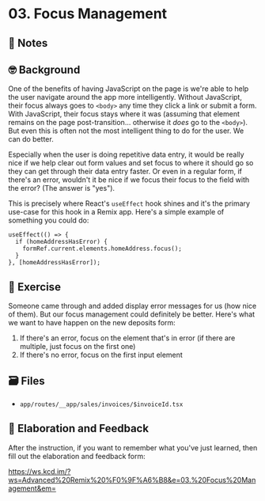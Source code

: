 # 03. Focus Management

## 📝 Notes

## 🤓 Background

One of the benefits of having JavaScript on the page is we're able to help the
user navigate around the app more intelligently. Without JavaScript, their focus
always goes to `<body>` any time they click a link or submit a form. With
JavaScript, their focus stays where it was (assuming that element remains on the
page post-transition... otherwise it _does_ go to the `<body>`). But even this
is often not the most intelligent thing to do for the user. We can do better.

Especially when the user is doing repetitive data entry, it would be really nice
if we help clear out form values and set focus to where it should go so they can
get through their data entry faster. Or even in a regular form, if there's an
error, wouldn't it be nice if we focus their focus to the field with the error?
(The answer is "yes").

This is precisely where React's `useEffect` hook shines and it's the primary
use-case for this hook in a Remix app. Here's a simple example of something you
could do:

```tsx
useEffect(() => {
  if (homeAddressHasError) {
    formRef.current.elements.homeAddress.focus();
  }
}, [homeAddressHasError]);
```

## 💪 Exercise

Someone came through and added display error messages for us (how nice of them).
But our focus management could definitely be better. Here's what we want to have
happen on the new deposits form:

1. If there's an error, focus on the element that's in error (if there are
   multiple, just focus on the first one)
2. If there's no error, focus on the first input element

## 🗃 Files

- `app/routes/__app/sales/invoices/$invoiceId.tsx`

## 🦉 Elaboration and Feedback

After the instruction, if you want to remember what you've just learned, then
fill out the elaboration and feedback form:

https://ws.kcd.im/?ws=Advanced%20Remix%20%F0%9F%A6%B8&e=03.%20Focus%20Management&em=
